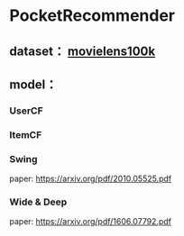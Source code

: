 # PocketRecommender
## dataset： [movielens100k](https://grouplens.org/datasets/movielens/100k/)
## model：
### UserCF
### ItemCF
### Swing
paper: https://arxiv.org/pdf/2010.05525.pdf
### Wide & Deep
paper: https://arxiv.org/pdf/1606.07792.pdf

